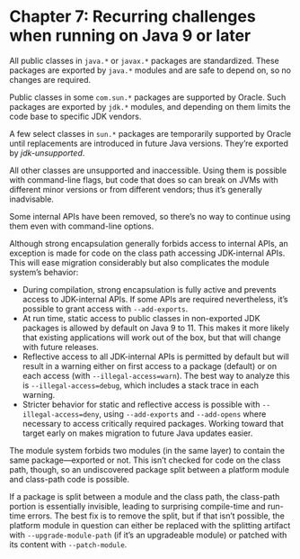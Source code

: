 # Chapter 7: Recurring challenges when running on Java 9 or later

All public classes in `java.*` or `javax.*` packages are standardized. These packages are exported by `java.*` modules and are safe to depend on, so no changes are required.

Public classes in some `com.sun.*` packages are supported by Oracle. Such packages are exported by `jdk.*` modules, and depending on them limits the code base to specific JDK vendors.

A few select classes in `sun.*` packages are temporarily supported by Oracle until replacements are introduced in future Java versions. They’re exported by *jdk-unsupported*.

All other classes are unsupported and inaccessible. Using them is possible with command-line flags, but code that does so can break on JVMs with different minor versions or from different vendors; thus it’s generally inadvisable.

Some internal APIs have been removed, so there’s no way to continue using them even with command-line options.

Although strong encapsulation generally forbids access to internal APIs, an exception is made for code on the class path accessing JDK-internal APIs. This will ease migration considerably but also complicates the module system’s behavior:

  - During compilation, strong encapsulation is fully active and prevents access to JDK-internal APIs. If some APIs are required nevertheless, it’s possible to grant access with `--add-exports`.
  - At run time, static access to public classes in non-exported JDK packages is allowed by default on Java 9 to 11. This makes it more likely that existing applications will work out of the box, but that will change with future releases.
  - Reflective access to all JDK-internal APIs is permitted by default but will result in a warning either on first access to a package (default) or on each access (with `--illegal-access=warn`). The best way to analyze this is `--illegal-access=debug`, which includes a stack trace in each warning.
  - Stricter behavior for static and reflective access is possible with `--illegal-access=deny`, using `--add-exports` and `--add-opens` where necessary to access critically required packages. Working toward that target early on makes migration to future Java updates easier.

The module system forbids two modules (in the same layer) to contain the same package—exported or not. This isn’t checked for code on the class path, though, so an undiscovered package split between a platform module and class-path code is possible.

If a package is split between a module and the class path, the class-path portion is essentially invisible, leading to surprising compile-time and run-time errors. The best fix is to remove the split, but if that isn’t possible, the platform module in question can either be replaced with the splitting artifact with `--upgrade-module-path` (if it’s an upgradeable module) or patched with its content with `--patch-module`.
